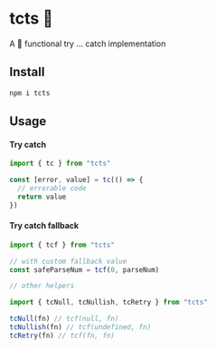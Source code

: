 # tcts 🤿

A 🤿 functional try ... catch implementation

## Install

```bash
npm i tcts
```

## Usage

#### Try catch

```ts
import { tc } from "tcts"

const [error, value] = tc(() => {
  // errorable code
  return value
})
```

#### Try catch fallback

```ts
import { tcf } from "tcts"

// with custom fallback value
const safeParseNum = tcf(0, parseNum)
```

```ts
// other helpers

import { tcNull, tcNullish, tcRetry } from "tcts"

tcNull(fn) // tcf(null, fn)
tcNullish(fn) // tcf(undefined, fn)
tcRetry(fn) // tcf(fn, fn)
```

